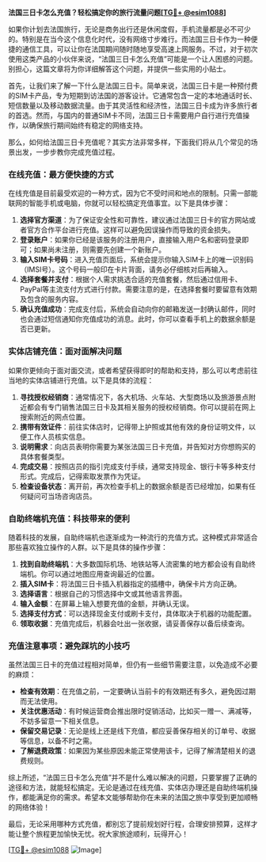 **法国三日卡怎么充值？轻松搞定你的旅行流量问题[[TG💪+ @esim1088](https://t.me/s/esim1088)]**

如果你计划去法国旅行，无论是商务出行还是休闲度假，手机流量都是必不可少的。特别是在当今这个信息化时代，没有网络寸步难行。而法国三日卡作为一种便捷的通信工具，可以让你在法国期间随时随地享受高速上网服务。不过，对于初次使用这类产品的小伙伴来说，“法国三日卡怎么充值”可能是一个让人困惑的问题。别担心，这篇文章将为你详细解答这个问题，并提供一些实用的小贴士。

首先，让我们来了解一下什么是法国三日卡。简单来说，法国三日卡是一种预付费的SIM卡产品，专为短期到访法国的游客设计。它通常包含一定的本地通话时长、短信数量以及移动数据流量。由于其灵活性和经济性，法国三日卡成为许多旅行者的首选。然而，与国内的普通SIM卡不同，法国三日卡需要用户自行进行充值操作，以确保旅行期间始终有稳定的网络支持。

那么，如何给法国三日卡充值呢？其实方法非常多样，下面我们将从几个常见的场景出发，一步步教你完成充值过程。

### 在线充值：最方便快捷的方式

在线充值是目前最受欢迎的一种方式，因为它不受时间和地点的限制。只需一部能联网的智能手机或电脑，你就可以轻松搞定充值事宜。以下是具体步骤：

1. **选择官方渠道**：为了保证安全性和可靠性，建议通过法国三日卡的官方网站或者官方合作平台进行充值。这样可以避免因误操作而导致的资金损失。
2. **登录账户**：如果你已经是该服务的注册用户，直接输入用户名和密码登录即可；如果尚未注册，则需要先创建一个新账户。
3. **输入SIM卡号码**：进入充值页面后，系统会提示你输入SIM卡上的唯一识别码（IMSI号）。这个号码一般印在卡片背面，请务必仔细核对后再输入。
4. **选择套餐并支付**：根据个人需求挑选合适的充值套餐，然后通过信用卡、PayPal等主流支付方式进行付款。需要注意的是，在选择套餐时要留意有效期及包含的服务内容。
5. **确认充值成功**：完成支付后，系统会自动向你的邮箱发送一封确认邮件，同时也会通过短信通知你充值成功的消息。此时，你可以查看手机上的数据余额是否已更新。

### 实体店铺充值：面对面解决问题

如果你更倾向于面对面交流，或者希望获得即时的帮助和支持，那么可以考虑前往当地的实体店铺进行充值。以下是具体的流程：

1. **寻找授权经销商**：通常情况下，各大机场、火车站、大型商场以及旅游景点附近都会有专门销售法国三日卡及其相关服务的授权经销商。你可以提前在网上搜索附近的网点位置。
2. **携带有效证件**：前往实体店时，记得带上护照或其他有效的身份证明文件，以便工作人员核实信息。
3. **说明需求**：向店员表明你需要为某张法国三日卡充值，并告知对方你想购买的具体套餐类型。
4. **完成交易**：按照店员的指引完成支付手续，通常支持现金、银行卡等多种支付形式。完成后，记得索取发票作为凭证。
5. **检查设备状态**：离开前，再次检查手机上的数据余额是否已经增加，如果有任何疑问可当场咨询店员。

### 自助终端机充值：科技带来的便利

随着科技的发展，自助终端机也逐渐成为一种流行的充值方式。这种模式非常适合那些喜欢独立操作的人群。以下是具体的操作步骤：

1. **找到自助终端机**：大多数国际机场、地铁站等人流密集的地方都会设有自助终端机。你可以通过地图应用查询最近的位置。
2. **插入SIM卡**：将法国三日卡插入机器指定的插槽中，确保卡片方向正确。
3. **选择语言**：根据自己的习惯选择中文或其他语言界面。
4. **输入金额**：在屏幕上输入想要充值的金额，并确认无误。
5. **选择支付方式**：可以选择现金支付或刷卡支付，具体取决于机器的功能配置。
6. **领取收据**：充值完成后，机器会吐出一张收据，请妥善保存以备后续查询。

### 充值注意事项：避免踩坑的小技巧

虽然法国三日卡的充值过程相对简单，但仍有一些细节需要注意，以免造成不必要的麻烦：

- **检查有效期**：在充值之前，一定要确认当前卡的有效期还有多久，避免因过期而无法使用。
- **关注优惠活动**：有时候运营商会推出限时促销活动，比如买一赠一、满减等，不妨多留意一下相关信息。
- **保留交易记录**：无论是线上还是线下充值，都应妥善保存相关的订单号、收据等信息，以备不时之需。
- **了解退费政策**：如果因为某些原因未能正常使用该卡，记得了解清楚相关的退费规则。

综上所述，“法国三日卡怎么充值”并不是什么难以解决的问题，只要掌握了正确的途径和方法，就能轻松搞定。无论是通过在线充值、实体店办理还是自助终端机操作，都能满足你的需求。希望本文能够帮助你在未来的法国之旅中享受到更加顺畅的网络体验！

最后，无论采用哪种方式充值，都别忘了提前规划好行程，合理安排预算，这样才能让整个旅程更加愉快无忧。祝大家旅途顺利，玩得开心！

[[TG💪+ @esim1088](https://t.me/s/esim1088) ![Image](https://i.postimg.cc/4NQfJmqS/Snipaste-2025-05-13-00-14-12.png)]